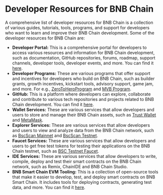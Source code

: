 # Developer Resources for BNB Chain 

A comprehensive list of developer resources for BNB Chain is a collection of various guides, tutorials, tools, programs, and support for developers who want to learn and improve their BNB Chain development. Some of the developer resources for BNB Chain are:

* **Developer Portal:** This is a comprehensive portal for developers to access various resources and information for BNB Chain development, such as documentation, GitHub repositories, forums, roadmap, support channels, developer tools, developer events, and more. You can find it [here](https://www.bnbchain.org/en/developers).
* **Developer Programs:** These are various programs that offer support and incentives for developers who build on BNB Chain, such as builder grants, growth incentives, kickstart tools, advisory support, game jam, and more. For e.g., [ZeroToHeroProgram](https://www.bnbchain.org/en/zero2hero-builder-series) and [MVB Program](https://www.bnbchain.org/en/bsc-mvb-program).
* **GitHub:** This is a platform where developers can explore, collaborate and contribute to various tech repositories and projects related to BNB Chain development. You can find it [here](https://github.com/bnb-chain/).
* **Wallet Services:** These are various services that allow developers and users to store and manage their BNB Chain assets, such as [Trust Wallet](https://trustwallet.com/) and [MetaMask](https://metamask.io).
* **Explorer Services:** These are various services that allow developers and users to view and analyze data from the BNB Chain network, such as [BscScan Mainnet](https://bscscan.com) and [BscScan Testnet]((https://testnet.bscscan.com)).
* **Faucet Services:** These are various services that allow developers and users to get free test tokens for testing their applications on the BNB Chain testnet, such as [BSC Testnet Faucet](https://testnet.bnbchain.org/faucet-smart).
* **IDE Services:** These are various services that allow developers to write, compile, deploy and test their smart contracts on the BNB Chain network, such as Remix, ChainIDE and BNB Chain Studio.
* **BNB Smart Chain EVM Tooling:** This is a collection of open-source tools that make it easier to develop, test, and deploy smart contracts on BNB Smart Chain. It includes tools for deploying contracts, generating test data, and more. You can find it [here](https://github.com/binance-chain/bsc-evm-tooling).